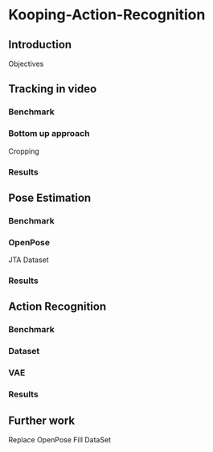 # Kooping-Action-Recognition

## Introduction

Objectives

## Tracking in video

### Benchmark
### Bottom up approach
Cropping
### Results

## Pose Estimation

### Benchmark
### OpenPose
JTA Dataset
### Results


## Action Recognition

### Benchmark
### Dataset
### VAE
### Results


## Further work

Replace OpenPose
Fill DataSet
